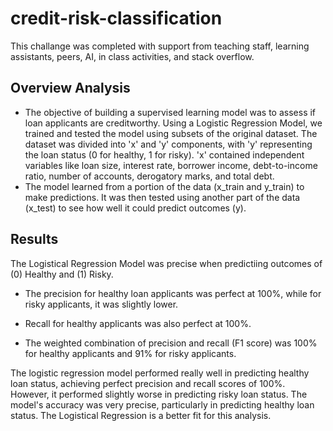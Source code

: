 # credit-risk-classification
This challange was completed with support from teaching staff, learning assistants, peers, AI, in class activities, and stack overflow. 
## Overview Analysis 
* The objective of building a supervised learning model was to assess if loan applicants are creditworthy. Using a Logistic Regression Model, we trained and tested the model using subsets of the original dataset. The dataset was divided into 'x' and 'y' components, with 'y' representing the loan status (0 for healthy, 1 for risky). 'x' contained independent variables like loan size, interest rate, borrower income, debt-to-income ratio, number of accounts, derogatory marks, and total debt.
* The model learned from a portion of the data (x_train and y_train) to make predictions. It was then tested using another part of the data (x_test) to see how well it could predict outcomes (y).

## Results 

The Logistical Regression Model was precise when predictiing outcomes of (0) Healthy and (1) Risky.
* The precision for healthy loan applicants was perfect at 100%, while for risky applicants, it was slightly lower.

* Recall for healthy applicants was also perfect at 100%.

* The weighted combination of precision and recall (F1 score) was 100% for healthy applicants and 91% for risky applicants.
  
The logistic regression model performed really well in predicting healthy loan status, achieving perfect precision and recall scores of 100%. However, it performed slightly worse in predicting risky loan status. The model's accuracy was very precise, particularly in predicting healthy loan status. The Logistical Regression is a better fit for this analysis. 
